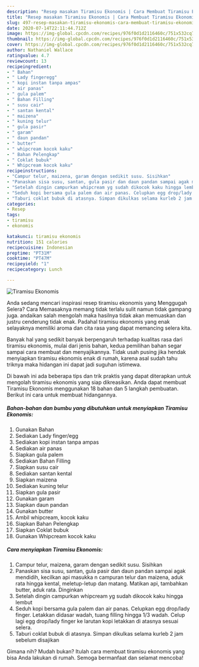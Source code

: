 ```yaml
---
description: "Resep masakan Tiramisu Ekonomis | Cara Membuat Tiramisu Ekonomis Yang Paling Enak"
title: "Resep masakan Tiramisu Ekonomis | Cara Membuat Tiramisu Ekonomis Yang Paling Enak"
slug: 497-resep-masakan-tiramisu-ekonomis-cara-membuat-tiramisu-ekonomis-yang-paling-enak
date: 2020-07-14T22:11:44.712Z
image: https://img-global.cpcdn.com/recipes/976f0d1d2116460c/751x532cq70/tiramisu-ekonomis-foto-resep-utama.jpg
thumbnail: https://img-global.cpcdn.com/recipes/976f0d1d2116460c/751x532cq70/tiramisu-ekonomis-foto-resep-utama.jpg
cover: https://img-global.cpcdn.com/recipes/976f0d1d2116460c/751x532cq70/tiramisu-ekonomis-foto-resep-utama.jpg
author: Nathaniel Wallace
ratingvalue: 4.7
reviewcount: 13
recipeingredient:
- " Bahan"
- " Lady fingeregg"
- " kopi instan tanpa ampas"
- " air panas"
- " gula palem"
- " Bahan Filling"
- " susu cair"
- " santan kental"
- " maizena"
- " kuning telur"
- " gula pasir"
- " garam"
- " daun pandan"
- " butter"
- " whipcream kocok kaku"
- " Bahan Pelengkap"
- " Coklat bubuk"
- " Whipcream kocok kaku"
recipeinstructions:
- "Campur telur, maizena, garam dengan sedikit susu. Sisihkan"
- "Panaskan sisa susu, santan, gula pasir dan daun pandan sampai agak mendidih, kecilkan api masukka n campuran telur dan maizena, aduk rata hingga kental, meletup-letup dan matang. Matikan api, tambahkan butter, aduk rata. Dinginkan"
- "Setelah dingin campurkan whipcream yg sudah dikocok kaku hingga lembut"
- "Seduh kopi bersama gula palem dan air panas. Celupkan egg drop/lady finger. Letakkan didasar wadah, tuang filling hingga 1/3 wadah. Celup lagi egg drop/lady finger ke larutan kopi letakkan di atasnya sesuai selera."
- "Taburi coklat bubuk di atasnya. Simpan dikulkas selama kurleb 2 jam sebelum disajikan"
categories:
- Resep
tags:
- tiramisu
- ekonomis

katakunci: tiramisu ekonomis 
nutrition: 151 calories
recipecuisine: Indonesian
preptime: "PT31M"
cooktime: "PT47M"
recipeyield: "1"
recipecategory: Lunch

---
```



![Tiramisu Ekonomis](https://img-global.cpcdn.com/recipes/976f0d1d2116460c/751x532cq70/tiramisu-ekonomis-foto-resep-utama.jpg)

Anda sedang mencari inspirasi resep tiramisu ekonomis yang Menggugah Selera? Cara Memasaknya memang tidak terlalu sulit namun tidak gampang juga. andaikan salah mengolah maka hasilnya tidak akan memuaskan dan justru cenderung tidak enak. Padahal tiramisu ekonomis yang enak selayaknya memiliki aroma dan cita rasa yang dapat memancing selera kita.



Banyak hal yang sedikit banyak berpengaruh terhadap kualitas rasa dari tiramisu ekonomis, mulai dari jenis bahan, kedua pemilihan bahan segar sampai cara membuat dan menyajikannya. Tidak usah pusing jika hendak menyiapkan tiramisu ekonomis enak di rumah, karena asal sudah tahu triknya maka hidangan ini dapat jadi suguhan istimewa.


Di bawah ini ada beberapa tips dan trik praktis yang dapat diterapkan untuk mengolah tiramisu ekonomis yang siap dikreasikan. Anda dapat membuat Tiramisu Ekonomis menggunakan 18 bahan dan 5 langkah pembuatan. Berikut ini cara untuk membuat hidangannya.

<!--inarticleads1-->

##### Bahan-bahan dan bumbu yang dibutuhkan untuk menyiapkan Tiramisu Ekonomis:

1. Gunakan  Bahan
1. Sediakan  Lady finger/egg
1. Sediakan  kopi instan tanpa ampas
1. Sediakan  air panas
1. Siapkan  gula palem
1. Sediakan  Bahan Filling
1. Siapkan  susu cair
1. Sediakan  santan kental
1. Siapkan  maizena
1. Sediakan  kuning telur
1. Siapkan  gula pasir
1. Gunakan  garam
1. Siapkan  daun pandan
1. Gunakan  butter
1. Ambil  whipcream, kocok kaku
1. Siapkan  Bahan Pelengkap
1. Siapkan  Coklat bubuk
1. Gunakan  Whipcream kocok kaku




<!--inarticleads2-->

##### Cara menyiapkan Tiramisu Ekonomis:

1. Campur telur, maizena, garam dengan sedikit susu. Sisihkan
1. Panaskan sisa susu, santan, gula pasir dan daun pandan sampai agak mendidih, kecilkan api masukka n campuran telur dan maizena, aduk rata hingga kental, meletup-letup dan matang. Matikan api, tambahkan butter, aduk rata. Dinginkan
1. Setelah dingin campurkan whipcream yg sudah dikocok kaku hingga lembut
1. Seduh kopi bersama gula palem dan air panas. Celupkan egg drop/lady finger. Letakkan didasar wadah, tuang filling hingga 1/3 wadah. Celup lagi egg drop/lady finger ke larutan kopi letakkan di atasnya sesuai selera.
1. Taburi coklat bubuk di atasnya. Simpan dikulkas selama kurleb 2 jam sebelum disajikan




Gimana nih? Mudah bukan? Itulah cara membuat tiramisu ekonomis yang bisa Anda lakukan di rumah. Semoga bermanfaat dan selamat mencoba!
